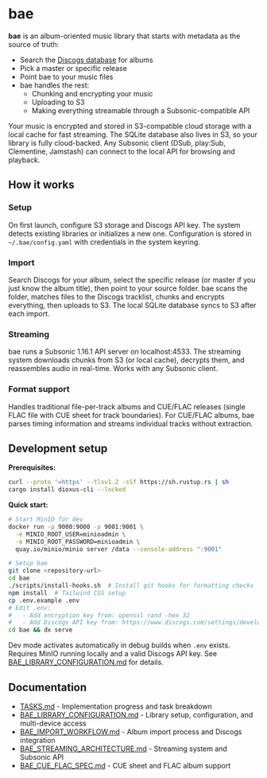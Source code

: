 # bae

**bae** is an album-oriented music library that starts with metadata as the source of truth:

- Search the [Discogs database](https://www.discogs.com/developers) for albums
- Pick a master or specific release
- Point bae to your music files
- bae handles the rest:
  - Chunking and encrypting your music
  - Uploading to S3
  - Making everything streamable through a Subsonic-compatible API

Your music is encrypted and stored in S3-compatible cloud storage with a local cache for fast streaming. The SQLite database also lives in S3, so your library is fully cloud-backed. Any Subsonic client (DSub, play:Sub, Clementine, Jamstash) can connect to the local API for browsing and playback.

## How it works

### Setup 

On first launch, configure S3 storage and Discogs API key. The system detects existing libraries or initializes a new one. Configuration is stored in `~/.bae/config.yaml` with credentials in the system keyring.

### Import

Search Discogs for your album, select the specific release (or master if you just know the album title), then point to your source folder. bae scans the folder, matches files to the Discogs tracklist, chunks and encrypts everything, then uploads to S3. The local SQLite database syncs to S3 after each import.

### Streaming

bae runs a Subsonic 1.16.1 API server on localhost:4533. The streaming system downloads chunks from S3 (or local cache), decrypts them, and reassembles audio in real-time. Works with any Subsonic client.

### Format support

Handles traditional file-per-track albums and CUE/FLAC releases (single FLAC file with CUE sheet for track boundaries). For CUE/FLAC albums, bae parses timing information and streams individual tracks without extraction.

## Development setup

**Prerequisites:**
```bash
curl --proto '=https' --tlsv1.2 -sSf https://sh.rustup.rs | sh
cargo install dioxus-cli --locked
```

**Quick start:**
```bash
# Start MinIO for dev
docker run -p 9000:9000 -p 9001:9001 \
  -e MINIO_ROOT_USER=minioadmin \
  -e MINIO_ROOT_PASSWORD=minioadmin \
  quay.io/minio/minio server /data --console-address ":9001"

# Setup bae
git clone <repository-url>
cd bae
./scripts/install-hooks.sh  # Install git hooks for formatting checks
npm install  # Tailwind CSS setup
cp .env.example .env
# Edit .env: 
#   - Add encryption key from: openssl rand -hex 32
#   - Add Discogs API key from: https://www.discogs.com/settings/developers
cd bae && dx serve
```

Dev mode activates automatically in debug builds when `.env` exists. Requires MinIO running locally and a valid Discogs API key. See [BAE_LIBRARY_CONFIGURATION.md](BAE_LIBRARY_CONFIGURATION.md) for details.

## Documentation

- [TASKS.md](TASKS.md) - Implementation progress and task breakdown
- [BAE_LIBRARY_CONFIGURATION.md](BAE_LIBRARY_CONFIGURATION.md) - Library setup, configuration, and multi-device access
- [BAE_IMPORT_WORKFLOW.md](BAE_IMPORT_WORKFLOW.md) - Album import process and Discogs integration
- [BAE_STREAMING_ARCHITECTURE.md](BAE_STREAMING_ARCHITECTURE.md) - Streaming system and Subsonic API
- [BAE_CUE_FLAC_SPEC.md](BAE_CUE_FLAC_SPEC.md) - CUE sheet and FLAC album support
